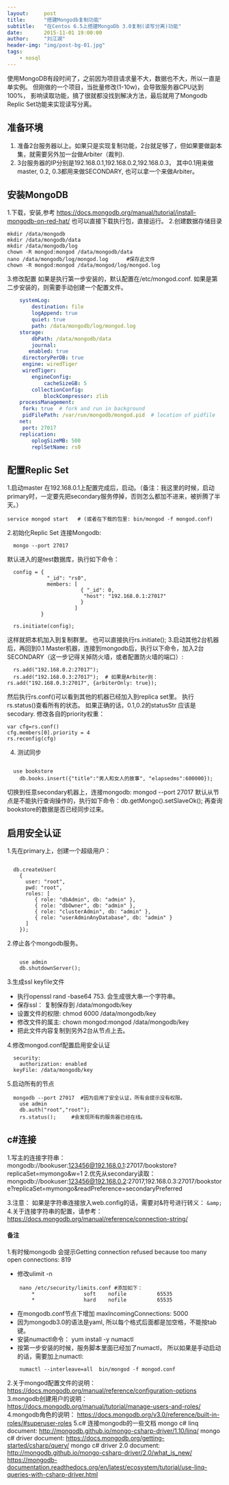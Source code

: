 ```yaml
---
layout:     post
title:      "搭建Mongodb复制功能"
subtitle:   "在Centos 6.5上搭建MongoDb 3.0复制(读写分离)功能"
date:       2015-11-01 19:00:00
author:     "刘江湖"
header-img: "img/post-bg-01.jpg"
tags:
    - nosql
---
```


使用MongoDB有段时间了，之前因为项目请求量不大，数据也不大，所以一直是单实例。 但刚做的一个项目，当批量修改(1-10w)，会导致服务器CPU达到100%， 影响读取功能，搞了很就都没找到解决方法，最后就用了Mongodb Replic Set功能来实现读写分离。

## 准备环境

1. 准备2台服务器以上。如果只是实现复制功能，2台就足够了，但如果要做副本集，就需要另外加一台做Arbiter（裁判).
2. 3台服务器的IP分别是192.168.0.1,192.168.0.2,192.168.0.3， 其中0.1用来做master, 0.2, 0.3都用来做SECONDARY, 也可以拿一个来做Arbiter。

## 安装MongoDB

1.下载，安装,参考  https://docs.mongodb.org/manual/tutorial/install-mongodb-on-red-hat/
  也可以直接下载执行包，直接运行。
2.创建数据存储目录

```shell
mkdir /data/mongodb
mkdir /data/mongodb/data
mkdir /data/mongodb/log
chown -R mongod:mongod /data/mongodb/data
nano /data/mongodb/log/mongod.log      #保存此文件
chown -R mongod:mongod /data/mongod/log/mongod.log
```
3.修改配置
   如果是执行第一步安装的，默认配置在/etc/mongod.conf. 如果是第二步安装的，则需要手动创建一个配置文件。  

```yaml
    systemLog:
        destination: file
        logAppend: true
        quiet: true
        path: /data/mongodb/log/mongod.log
    storage:
        dbPath: /data/mongodb/data
        journal:
       enabled: true
     directoryPerDB: true
     engine: wiredTiger
     wiredTiger:
        engineConfig:
            cacheSizeGB: 5
        collectionConfig:
            blockCompressor: zlib
    processManagement:
     fork: true  # fork and run in background
     pidFilePath: /var/run/mongodb/mongod.pid  # location of pidfile
    net:
     port: 27017
    replication:
        oplogSizeMB: 500
        replSetName: rs0

```

## 配置Replic Set

1.启动master
  在192.168.0.1上配置完成后，启动。（备注：我这里的时候，启动primary时，一定要先把secondary服务停掉，否则怎么都加不进来，被折腾了半天。）

```shell
service mongod start   # (或者在下载的包里: bin/mongod -f mongod.conf)
```
2.初始化Replic Set
  连接Mongodb:

```shell
  mongo --port 27017
```
  默认进入的是test数据库，执行如下命令：

```shell
  config = {
             "_id": "rs0",
             members: [
                        { "_id": 0,
                         "host": "192.168.0.1:27017"
                        }
                      ]
           }

  rs.initiate(config);
```
  这样就把本机加入到复制群里。 也可以直接执行rs.initiate();
3.启动其他2台机器后，再回到0.1 Master机器，连接到mongodb后，执行以下命令，加入2台SECONDARY（这一步记得关掉防火墙，或者配置防火墙的端口）:

```shell
  rs.add("192.168.0.2:27017");  
  rs.add("192.168.0.3:27017");  # 如果是Arbiter则： rs.add("192.168.0.3:27017", {arbiterOnly: true});

```
  然后执行rs.conf()可以看到其他的机器已经加入到replica set里。  执行rs.status()查看所有的状态。
  	如果正确的话，0.1,0.2的statusStr 应该是secodary.
  	修改各自的priority权重：

```shell
var cfg=rs.conf()
cfg.members[0].priority = 4
rs.reconfig(cfg)
```
4. 测试同步

```shell

  use bookstore
	db.books.insert({"title":"男人和女人的故事", "elapsedms":600000});

```
  切换到任意secondary机器上，连接mongodb: mongod --port 27017
	默认从节点是不能执行查询操作的，执行如下命令：db.getMongo().setSlaveOk();
	再查询bookstore的数据是否已经同步过来。

## 启用安全认证
1.先在primary上，创建一个超级用户：

```shell

  db.createUser(
    {
      user: "root",
      pwd: "root",
      roles: [
         { role: "dbAdmin", db: "admin" },
         { role: "dbOwner", db: "admin" },
         { role: "clusterAdmin", db: "admin" },
         { role: "userAdminAnyDatabase", db: "admin" }
      ]
    });

```
2.停止各个mongodb服务。

```shell

    use admin
    db.shutdownServer();

```
3.生成ssl  keyfile文件
  * 执行openssl rand -base64 753. 会生成很大串一个字符串。
  * 保存ssl： 复制保存到  /data/mongodb/key
  * 设置文件的权限: chmod 6000 /data/mongodb/key
  * 修改文件的属主: chown mongod:mongod /data/mongodb/key
  * 把此文件内容复制到另外2台从节点上去。

4.修改mongod.conf配置启用安全认证

```shell
  security:
	authorization: enabled
  keyFile: /data/mongodb/key
  ```
5.启动所有的节点

```shell
  mongodb --port 27017  #因为启用了安全认证，所有会提示没有权限。
	use admin
	db.auth("root","root");
	rs.status();     #会发现所有的服务器已经在线。
```

## c#连接
1.写主的连接字符串： mongodb://bookuser:123456@192.168.0.1:27017/bookstore?replicaSet=mymongo&w=1
2.优先从secondary读取：  
mongodb://bookuser:123456@192.168.0.2:27017,192.168.0.3:27017/bookstore?replicaSet=mymongo&readPreference=secondaryPreferred

3.注意： 如果是字符串连接放入web.config的话，需要对&符号进行转义：   `&amp;`
4.关于连接字符串的配置，请参考：  https://docs.mongodb.org/manual/reference/connection-string/

#### 备注
1.有时候mongodb 会提示Getting connection refused because too many open connections: 819
  * 修改ulimit -n

```shell
    nano /etc/security/limits.conf #添加如下：
    	*                soft    nofile          65535
    	*                hard    nofile          65535
```
  * 在mongodb.conf节点下增加 maxIncomingConnections: 5000
  * 因为mongodb3.0的语法是yaml, 所以每个格式后面都是加空格，不能按tab键。
  * 安装numactl命令： yum install -y numactl
  * 按第一步安装的时候，服务脚本里面已经加了numactl， 所以如果是手动启动的话，需要加上numactl:

```shell
    numactl --interleave=all  bin/mongod -f mongod.conf
```
2.关于mongod配置文件的说明： https://docs.mongodb.org/manual/reference/configuration-options
3.mongodb创建用户的说明： https://docs.mongodb.org/manual/tutorial/manage-users-and-roles/
4.mongodb角色的说明： https://docs.mongodb.org/v3.0/reference/built-in-roles/#superuser-roles
5.c# 连接mongodb的一些文档
  mongo c# linq document: http://mongodb.github.io/mongo-csharp-driver/1.10/linq/
  mongo c# driver document: https://docs.mongodb.org/getting-started/csharp/query/
  mongo c# driver 2.0 document: http://mongodb.github.io/mongo-csharp-driver/2.0/what_is_new/
  https://mongodb-documentation.readthedocs.org/en/latest/ecosystem/tutorial/use-linq-queries-with-csharp-driver.html
